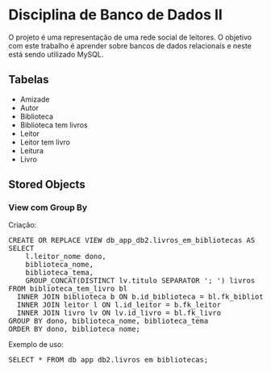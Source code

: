 # Disciplina de Banco de Dados II

O projeto é uma representação de uma rede social de leitores. O objetivo com este trabalho é aprender sobre bancos de dados relacionais e neste está sendo utilizado MySQL.

<h2> Tabelas </h2>

- Amizade
- Autor
- Biblioteca
- Biblioteca tem livros
- Leitor
- Leitor tem livro
- Leitura
- Livro

<h2> Stored Objects </h2>

<h3> View com Group By </h3>
<p> Criação: </p>
<pre>
CREATE OR REPLACE VIEW db_app_db2.livros_em_bibliotecas AS  
SELECT
	l.leitor_nome dono,
    biblioteca_nome,
	biblioteca_tema,
   	GROUP_CONCAT(DISTINCT lv.titulo SEPARATOR '; ') livros 
FROM biblioteca_tem_livro bl 
  INNER JOIN biblioteca b ON b.id_biblioteca = bl.fk_biblioteca 
  INNER JOIN leitor l ON l.id_leitor = b.fk_leitor 
  INNER JOIN livro lv ON lv.id_livro = bl.fk_livro
GROUP BY dono, biblioteca_nome, biblioteca_tema
ORDER BY dono, biblioteca_nome;
</pre>
<p> Exemplo de uso: </p>
<pre>
SELECT * FROM db_app_db2.livros_em_bibliotecas;
</pre>
